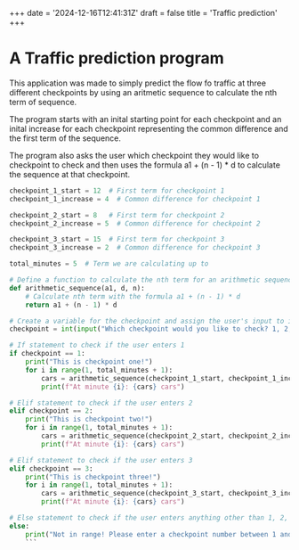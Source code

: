 +++
date = '2024-12-16T12:41:31Z'
draft = false
title = 'Traffic prediction'
+++

# A Traffic prediction program


This application was made to simply predict 
the flow fo traffic at three different 
checkpoints by using an aritmetic sequence 
to calculate the nth term of sequence.


The program starts with an inital starting point for each checkpoint 
and an inital increase for each checkpoint representing the common difference 
and the first term of the sequence. 

The program also asks the user which checkpoint they would like to checkpoint to check and then uses
the formula a1 + (n - 1) * d to calculate the sequence at that checkpoint.


```py
checkpoint_1_start = 12  # First term for checkpoint 1
checkpoint_1_increase = 4  # Common difference for checkpoint 1

checkpoint_2_start = 8   # First term for checkpoint 2
checkpoint_2_increase = 5  # Common difference for checkpoint 2

checkpoint_3_start = 15  # First term for checkpoint 3
checkpoint_3_increase = 2  # Common difference for checkpoint 3

total_minutes = 5  # Term we are calculating up to

# Define a function to calculate the nth term for an arithmetic sequence
def arithmetic_sequence(a1, d, n):
    # Calculate nth term with the formula a1 + (n - 1) * d
    return a1 + (n - 1) * d

# Create a variable for the checkpoint and assign the user's input to it
checkpoint = int(input("Which checkpoint would you like to check? 1, 2, or 3: "))

# If statement to check if the user enters 1
if checkpoint == 1:
    print("This is checkpoint one!")
    for i in range(1, total_minutes + 1):
        cars = arithmetic_sequence(checkpoint_1_start, checkpoint_1_increase, i)
        print(f"At minute {i}: {cars} cars")

# Elif statement to check if the user enters 2
elif checkpoint == 2:
    print("This is checkpoint two!")
    for i in range(1, total_minutes + 1):
        cars = arithmetic_sequence(checkpoint_2_start, checkpoint_2_increase, i)
        print(f"At minute {i}: {cars} cars")

# Elif statement to check if the user enters 3
elif checkpoint == 3:
    print("This is checkpoint three!")
    for i in range(1, total_minutes + 1):
        cars = arithmetic_sequence(checkpoint_3_start, checkpoint_3_increase, i)
        print(f"At minute {i}: {cars} cars")

# Else statement to check if the user enters anything other than 1, 2, or 3
else:
    print("Not in range! Please enter a checkpoint number between 1 and 3.")
    ```









